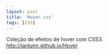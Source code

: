 ```yaml
---
layout: post
title: 'Hover.css'
tags: [CSS]
---
```


Coleção de efeitos de hover com CSS3.<br>
<http://ianlunn.github.io/Hover>
